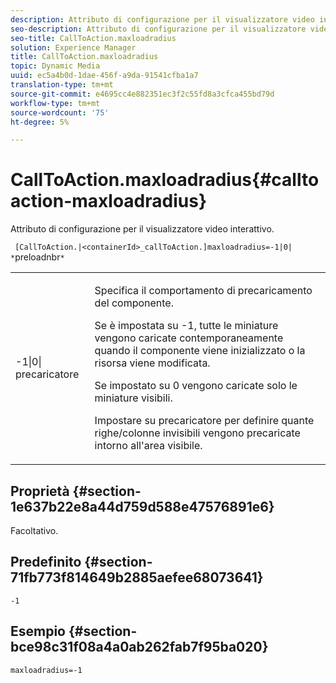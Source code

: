 ```yaml
---
description: Attributo di configurazione per il visualizzatore video interattivo.
seo-description: Attributo di configurazione per il visualizzatore video interattivo.
seo-title: CallToAction.maxloadradius
solution: Experience Manager
title: CallToAction.maxloadradius
topic: Dynamic Media
uuid: ec5a4b0d-1dae-456f-a9da-91541cfba1a7
translation-type: tm+mt
source-git-commit: e4695cc4e882351ec3f2c55fd8a3cfca455bd79d
workflow-type: tm+mt
source-wordcount: '75'
ht-degree: 5%

---
```



# CallToAction.maxloadradius{#calltoaction-maxloadradius}

Attributo di configurazione per il visualizzatore video interattivo.

` [CallToAction.|<containerId>_callToAction.]maxloadradius=-1|0| *`preloadnbr`*`

<table id="table_441553CD34C94A58A9D7CBF772DEDDB6"> 
 <tbody> 
  <tr> 
   <td colname="col1"> <p> <span class="codeph">-1|0|<span class="varname"> precaricatore</span></span> </p> </td> 
   <td colname="col2"> <p> Specifica il comportamento di precaricamento del componente. </p> <p>Se è impostata su <span class="codeph"> -1</span>, tutte le miniature vengono caricate contemporaneamente quando il componente viene inizializzato o la risorsa viene modificata. </p> <p>Se impostato su <span class="codeph"> 0</span> vengono caricate solo le miniature visibili. </p> <p>Impostare su <span class="codeph"><span class="varname"> precaricatore</span></span> per definire quante righe/colonne invisibili vengono precaricate intorno all'area visibile. </p> </td> 
  </tr> 
 </tbody> 
</table>

## Proprietà {#section-1e637b22e8a44d759d588e47576891e6}

Facoltativo.

## Predefinito {#section-71fb773f814649b2885aefee68073641}

`-1`

## Esempio {#section-bce98c31f08a4a0ab262fab7f95ba020}

```
maxloadradius=-1
```

